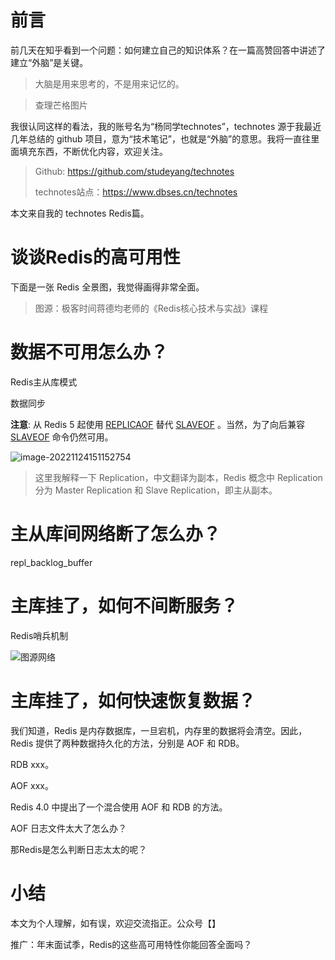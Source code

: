 # 前言

前几天在知乎看到一个问题：如何建立自己的知识体系？在一篇高赞回答中讲述了建立“外脑”是关键。

> 大脑是用来思考的，不是用来记忆的。

> 查理芒格图片

我很认同这样的看法，我的账号名为“杨同学technotes”，technotes 源于我最近几年总结的 github 项目，意为“技术笔记”，也就是“外脑”的意思。我将一直往里面填充东西，不断优化内容，欢迎关注。

> Github: https://github.com/studeyang/technotes
>
> technotes站点：https://www.dbses.cn/technotes

本文来自我的 technotes Redis篇。

# 谈谈Redis的高可用性

下面是一张 Redis 全景图，我觉得画得非常全面。

> 图源：极客时间蒋德均老师的《Redis核心技术与实战》课程



# 数据不可用怎么办？

Redis主从库模式

数据同步

**注意**: 从 Redis 5 起使用 [REPLICAOF](https://www.redis.com.cn/commands/replicaof.html) 替代 [SLAVEOF](https://www.redis.com.cn/commands/slaveof.html) 。当然，为了向后兼容 [SLAVEOF](https://www.redis.com.cn/commands/slaveof.html) 命令仍然可用。

![image-20221124151152754](https://technotes.oss-cn-shenzhen.aliyuncs.com/2022/image-20221124151152754.png)

> 这里我解释一下 Replication，中文翻译为副本，Redis 概念中 Replication 分为 Master Replication 和 Slave Replication，即主从副本。

# 主从库间网络断了怎么办？

repl_backlog_buffer



# 主库挂了，如何不间断服务？

Redis哨兵机制

![图源网络](https://technotes.oss-cn-shenzhen.aliyuncs.com/2022/image-20221124174919856.png)

# 主库挂了，如何快速恢复数据？

我们知道，Redis 是内存数据库，一旦宕机，内存里的数据将会清空。因此，Redis 提供了两种数据持久化的方法，分别是 AOF 和 RDB。



RDB xxx。

AOF xxx。



Redis 4.0 中提出了一个混合使用 AOF 和 RDB 的方法。

AOF 日志文件太大了怎么办？

那Redis是怎么判断日志太太的呢？

# 小结

本文为个人理解，如有误，欢迎交流指正。公众号【】



推广：年末面试季，Redis的这些高可用特性你能回答全面吗？